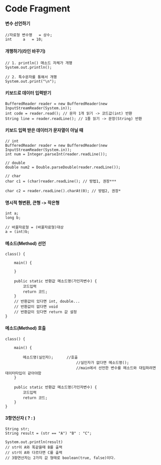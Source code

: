 # Code Fragment

#### 변수 선언하기
```
//자료형 변수명 	= 상수;
int 	a  	= 10;
```

#### 개행하기(라인 바꾸기)
```
// 1. println() 매소드 자체가 개행
System.out.println();

// 2. 특수문자를 통해서 개행
System.out.print("\n");
```

#### 키보드로 데이터 입력받기
```
BufferedReader reader = new BufferedReader(new InputStreamReader(System.in));
int code = reader.read(); // 문자 1개 읽기 -> 코드값(int) 반환
String line = reader.readLine(); // 1줄 읽기 -> 문장(String) 반환
```

#### 키보드 입력 받은 데이터가 문자열이 아닐 때
```
// int
BufferedReader reader = new BufferedReader(new InputStreamReader(System.in));
int num = Integer.parseInt(reader.readLine());

// double
double num2 = Double.parseDouble(reader.readLine());

// char
char c1 = (char)reader.readLine(); // 방법1, 권장***

char c2 = reader.readLine().charAt(0); // 방법2, 권장*
```

#### 명시적 형변환, 큰형 -> 작은형
```
int a;
long b;

// 바꿀자료형 = (바꿀자료형)대상
a = (int)b;  
```

#### 메소드(Method) 선언
```
class() {

	main() {
	
	}
	
	public static 반환값 메소드명(가인자변수) {
		코드입력
		return 코드;
	} 
	// 반환값이 있다면 int, double... 
	// 반환값이 없다면 void
	// 반환값이 있다면 return 값 설정 
}
```

#### 메소드(Method) 호출
```
class() {

	main() {
	
		메소드명(실인자);  	//호출
								//실인자가 없다면 메소드명();
								//main에서 선언한 변수를 메소드와 대입하려면 데이터타입이 같아야함
	}
	
	public static 반환값 메소드명(가인자변수) {
		코드입력
		return 코드;
	} 
}
```

#### 3항연산자 ( ? : )
```
String str;
String result = (str == "A") "B" : "C";

System.out.println(result)
// str이 A와 똑같을때 B를 출력
// str이 A와 다르다면 C를 출력
// 3항연산자는 2가지 값 형태로 boolean(true, false)이다. 
``` 
